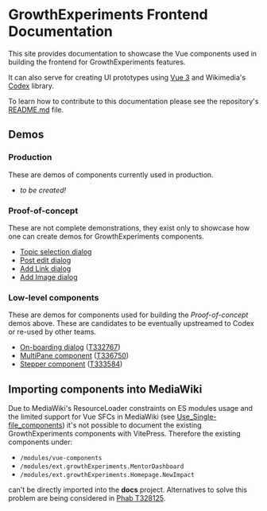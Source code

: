 # GrowthExperiments Frontend Documentation

This site provides documentation to showcase the Vue components used in building
the frontend for GrowthExperiments features.

It can also serve for creating UI prototypes using [Vue 3](https://vuejs.org/)
and Wikimedia's [Codex](https://doc.wikimedia.org/codex) library.

To learn how to contribute to this documentation please see the repository's
[README.md](https://gerrit.wikimedia.org/r/plugins/gitiles/mediawiki/extensions/GrowthExperiments/+/refs/heads/master/documentation/frontend/README.md)
file.

## Demos

### Production

These are demos of components currently used in production.

- _to be created!_

### Proof-of-concept

These are not complete demonstrations, they exist only to showcase how one can
create demos for GrowthExperiments components.

- [Topic selection dialog](./demos/topic-selection-dialog)
- [Post edit dialog](./demos/post-edit-dialog)
- [Add Link dialog](./demos/add-link-dialog)
- [Add Image dialog](./demos/add-image-dialog)

### Low-level components

These are demos for components used for building the _Proof-of-concept_ demos above. These
are candidates to be eventually upstreamed to Codex or re-used by other teams.

- [On-boarding dialog](./demos/onboarding-dialog) ([T332767](https://phabricator.wikimedia.org/T332767))
- [MultiPane component](./demos/multi-pane) ([T336750](https://phabricator.wikimedia.org/T336750))
- [Stepper component](./demos/onboarding-stepper) ([T333584](https://phabricator.wikimedia.org/T333584))
## Importing components into MediaWiki

Due to MediaWiki's ResourceLoader constraints on ES modules usage and the
limited support for Vue SFCs in MediaWiki (see [Use_Single-file_components](https://www.mediawiki.org/wiki/Vue.js#Use_Single-file_components))
it's not possible to document the existing GrowthExperiments components
with VitePress. Therefore the existing components under:

- `/modules/vue-components`
- `/modules/ext.growthExperiments.MentorDashboard`
- `/modules/ext.growthExperiments.Homepage.NewImpact`

can't be directly imported into the **docs** project. Alternatives to
solve this problem are being considered in [Phab T328125](https://phabricator.wikimedia.org/T328125).
